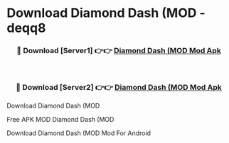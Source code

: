 # Download Diamond Dash (MOD - deqq8



<div align="center">
<h3>🔴 Download [Server1] 👉👉 <a href="https://momento.my/?title=Diamond_Dash_(MOD">Diamond Dash (MOD Mod Apk</a></h3><br>

<h3>🔴 Download [Server2] 👉👉 <a href="https://momento.my/?title=Diamond_Dash_(MOD">Diamond Dash (MOD Mod Apk</a></h3>
</div>



Download Diamond Dash (MOD 

Free APK MOD Diamond Dash (MOD 

Download Diamond Dash (MOD Mod For Android
